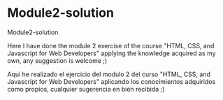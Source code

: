 # Module2-solution
Module2-solution

Here I have done the module 2 exercise of the course "HTML, CSS, and Javascript for Web Developers" applying the knowledge acquired as my own, any suggestion is welcome ;)

Aqui he realizado el ejercicio del modulo 2 del curso "HTML, CSS, and Javascript for Web Developers" aplicando los conocimientos adquiridos como propios, cualquier sugerencia en bien recibida ;)
